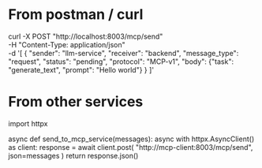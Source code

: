 # From postman / curl

curl -X POST "http://localhost:8003/mcp/send" \
-H "Content-Type: application/json" \
-d '[
{
"sender": "llm-service",
"receiver": "backend",
"message_type": "request",
"status": "pending",
"protocol": "MCP-v1",
"body": {"task": "generate_text", "prompt": "Hello world"}
}
]'

# From other services

import httpx

async def send_to_mcp_service(messages):
async with httpx.AsyncClient() as client:
response = await client.post(
"http://mcp-client:8003/mcp/send",
json=messages
)
return response.json()
